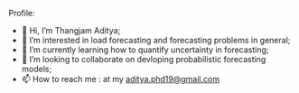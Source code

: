Profile:
- 👋 Hi, I’m Thangjam Aditya;
- 👀 I’m interested in load forecasting and forecasting problems in general;
- 🌱 I’m currently learning how to quantify uncertainty in forecasting;
- 💞️ I’m looking to collaborate on devloping probabilistic forecasting models;
- 📫 How to reach me : at my aditya.phd19@gmail.com

<!---
Simply-Adi/Simply-Adi is a ✨ special ✨ repository because its `README.md` (this file) appears on your GitHub profile.
You can click the Preview link to take a look at your changes.
--->
